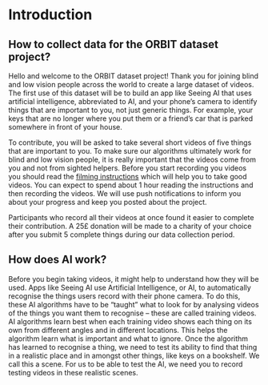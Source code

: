 # Introduction

## How to collect data for the ORBIT dataset project?

Hello and welcome to the ORBIT dataset project! Thank you for joining blind and low vision people across the world to create a large dataset of videos. The first use of this dataset will be to build an app like Seeing AI that uses artificial intelligence, abbreviated to AI, and your phone’s camera to identify things that are important to you, not just generic things. For example, your keys that are no longer where you put them or a friend’s car that is parked somewhere in front of your house.

To contribute, you will be asked to take several short videos of five things that are important to you. To make sure our algorithms ultimately work for blind and low vision people, it is really important that the videos come from you and not from sighted helpers. Before you start recording you videos you should read the [filming instructions](https://orbit.city.ac.uk/phase-2-data-collection/#instructions) which will help you to take good videos. You can expect to spend about 1 hour reading the instructions and then recording the videos. We will use push notifications to inform you about your progress and keep you posted about the project.

Participants who record all their videos at once found it easier to complete their contribution. A 25£ donation will be made to a charity of your choice after you submit 5 complete things during our data collection period.

## How does AI work?

Before you begin taking videos, it might help to understand how they will be used. Apps like Seeing AI use Artificial Intelligence, or AI, to automatically recognise the things users record with their phone camera. To do this, these AI algorithms have to be “taught” what to look for by analysing videos of the things you want them to recognise – these are called training videos. AI algorithms learn best when each training video shows each thing on its own from different angles and in different locations. This helps the algorithm learn what is important and what to ignore. Once the algorithm has learned to recognise a thing, we need to test its ability to find that thing in a realistic place and in amongst other things, like keys on a bookshelf. We call this a scene. For us to be able to test the AI, we need you to record testing videos in these realistic scenes.   
